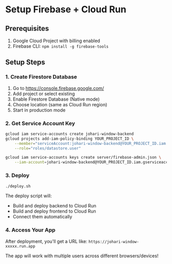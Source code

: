 # Setup Firebase + Cloud Run

## Prerequisites
1. Google Cloud Project with billing enabled
2. Firebase CLI: `npm install -g firebase-tools`

## Setup Steps

### 1. Create Firestore Database
1. Go to https://console.firebase.google.com/
2. Add project or select existing
3. Enable Firestore Database (Native mode)
4. Choose location (same as Cloud Run region)
5. Start in production mode

### 2. Get Service Account Key
```bash
gcloud iam service-accounts create johari-window-backend
gcloud projects add-iam-policy-binding YOUR_PROJECT_ID \
    --member="serviceAccount:johari-window-backend@YOUR_PROJECT_ID.iam.gserviceaccount.com" \
    --role="roles/datastore.user"

gcloud iam service-accounts keys create server/firebase-admin.json \
    --iam-account=johari-window-backend@YOUR_PROJECT_ID.iam.gserviceaccount.com
```

### 3. Deploy
```bash
./deploy.sh
```

The deploy script will:
- Build and deploy backend to Cloud Run
- Build and deploy frontend to Cloud Run  
- Connect them automatically

### 4. Access Your App
After deployment, you'll get a URL like:
`https://johari-window-xxxxx.run.app`

The app will work with multiple users across different browsers/devices!

